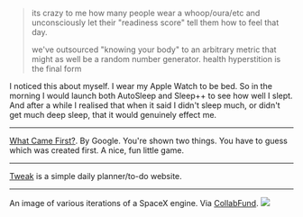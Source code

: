 

> its crazy to me how many people wear a whoop/oura/etc and unconsciously let their "readiness score" tell them how to feel that day. 
> 
> we've outsourced "knowing your body" to an arbitrary metric that might as well be a random number generator. health hyperstition is the final form

I noticed this about myself. I wear my Apple Watch to be bed. So in the morning I would launch both AutoSleep and Sleep++ to see how well I slept. And after a while I realised that when it said I didn't sleep much, or didn't get much deep sleep, that it would genuinely effect me. 

***
  
[What Came First?](https://artsandculture.google.com/experiment/what-came-first/ZQGBUPErEE3bVg). By Google. You're shown two things. You have to guess which was created first. A nice, fun little game.

***

[Tweak](https://tweek.so/) is a simple daily planner/to-do website. 

***

An image of various iterations of a SpaceX engine. Via [CollabFund](https://collabfund.com/uploads/Screenshot%202024-09-18%20at%2010.56.37%E2%80%AFAM.png). 
![](https://collabfund.com/uploads/Screenshot%202024-09-18%20at%2010.56.37%E2%80%AFAM.png)